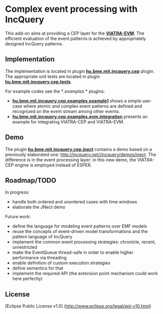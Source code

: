 Complex event processing with IncQuery
======================================

This add-on aims at providing a CEP layer for the **[VIATRA-EVM](http://www.eclipse.org/viatra2/)**. The efficient evaluation of the event patterns is achieved by appropriately designed IncQuery patterns.

Implementation
--------------

The implementation is located in plugin **[hu.bme.mit.incquery.cep](https://github.com/istvanrath/EMF-IncQuery-Addons/tree/master/cep/hu.bme.mit.incquery.cep)** plugin. The appropriate unit tests are located in plugin **[hu.bme.mit.incquery.cep.tests](https://github.com/istvanrath/EMF-IncQuery-Addons/tree/master/cep/hu.bme.mit.incquery.cep.tests)**.

For example codes see the \**.examples.*\* plugins:
* **[hu.bme.mit.incquery.cep.examples.example1](https://github.com/istvanrath/EMF-IncQuery-Addons/tree/master/cep/hu.bme.mit.incquery.cep.examples.example1)** shows a simple use-case where atomic and complex event patterns are defined and recognized on the event stream among other events.
* **[hu.bme.mit.incquery.cep.examples.evm.integration](https://github.com/istvanrath/EMF-IncQuery-Addons/tree/master/cep/hu.bme.mit.incquery.cep.examples.evm.integration)** presents an example for integrating  VIATRA-CEP and VIATRA-EVM.

Demo
--------------
The plugin **[hu.bme.mit.incquery.cep.jnect](https://github.com/istvanrath/EMF-IncQuery-Addons/tree/master/cep/hu.bme.mit.incquery.cep.jnect)** contains a demo based on a previously elaborated one: http://incquery.net//incquery/demos/jnect. The difference is in the event processing layer: in this new demo, the VIATRA-CEP engine is employed instead of ESPER.

Roadmap/TODO
------------
In progress:
* handle both ordered and unordered cases with time windows
* elaborate the JNect demo

Future work:
* define the language for modeling event patterns over EMF models
 * reuse the concepts of event-driven model transformations and the pattern language of IncQuery
* implement the common event processing strategies: chronicle, recent, unrestricted
* make the EventQueue thread-safe in order to enable higher performance via threading
* enable definition of custom execution strategies
 * define semantics for that
 * implement the required API (the extension point mechanism could work here perfectly)

License
-------
[Eclipse Public License v1.0] (http://www.eclipse.org/legal/epl-v10.html)